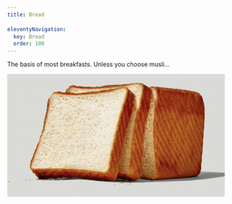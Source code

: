 ```yaml
---
title: Bread

eleventyNavigation:
  key: Bread
  order: 100
---
```


The basis of most breakfasts. Unless you choose musli...

![Just some plain white bread](/images/white_bread.jpeg)